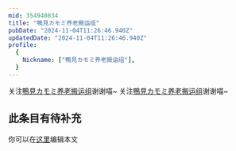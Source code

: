 ```yaml
---
mid: 354940834
title: "鴨見カモミ养老搬运组"
pubDate: "2024-11-04T11:26:46.940Z"
updatedDate: "2024-11-04T11:26:46.940Z"
profile:
  {
    Nickname: ["鴨見カモミ养老搬运组"],
  }
---
```


关注[鴨見カモミ养老搬运组](https://space.bilibili.com/354940834)谢谢喵~ 关注[鴨見カモミ养老搬运组](https://space.bilibili.com/354940834)谢谢喵~

## 此条目有待补充
你可以在[这里](https://github.com/Yuhanawa/VTuber.ICU/edit/master/src/content/v/鴨見カモミ养老搬运组/index.md)编辑本文
